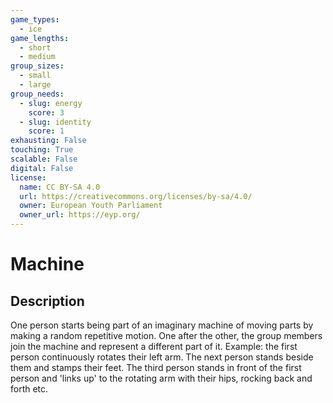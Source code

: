 ```yaml
---
game_types:
  - ice
game_lengths:
  - short
  - medium
group_sizes:
  - small
  - large
group_needs:
  - slug: energy
    score: 3
  - slug: identity
    score: 1
exhausting: False
touching: True
scalable: False
digital: False
license:
  name: CC BY-SA 4.0
  url: https://creativecommons.org/licenses/by-sa/4.0/
  owner: European Youth Parliament
  owner_url: https://eyp.org/
---
```

# Machine

## Description
One person starts being part of an imaginary machine of moving parts by making a random repetitive motion. One after the other, the group members join the machine and represent a different part of it. Example: the first person continuously rotates their left arm. The next person stands beside them and stamps their feet. The third person stands in front of the first person and 'links up' to the rotating arm with their hips, rocking back and forth etc.
